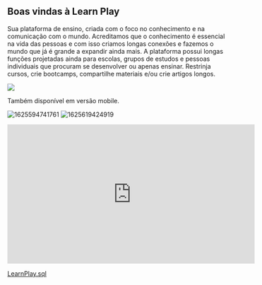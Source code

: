 ## Boas vindas à Learn Play
Sua plataforma de ensino, criada com o foco no conhecimento e na comunicação com o mundo. Acreditamos que o conhecimento é essencial na vida das pessoas e com isso criamos longas conexões e fazemos o mundo que já é grande a expandir ainda mais.
A plataforma possui longas funções projetadas ainda para escolas, grupos de estudos e pessoas individuais que procuram se desenvolver ou apenas ensinar.
Restrinja cursos, crie bootcamps, compartilhe materiais e/ou crie artigos longos.

<a href="https://www.buymeacoffee.com/drelocatelli" title="buy me a coffee"><img src="https://user-images.githubusercontent.com/32282846/126049168-d98c147c-6893-4272-9383-e166d80a8bfa.png"></a>

Também disponível em versão mobile.

![1625594741761](https://user-images.githubusercontent.com/32282846/124801803-a33ae380-df2d-11eb-90fd-7fd2c8677699.png)
![1625619424919](https://user-images.githubusercontent.com/32282846/124801796-a1712000-df2d-11eb-87fe-c127f6b4afec.png)

<iframe width="560" height="315" src="https://www.youtube.com/embed/t7Qw5_3GLPk" title="YouTube video player" frameborder="0" allow="accelerometer; autoplay; clipboard-write; encrypted-media; gyroscope; picture-in-picture" allowfullscreen></iframe>

[LearnPlay.sql](https://drive.google.com/drive/folders/15AquuA67SBJrJE-H11rWwds76vpiCKas?usp=sharing)

